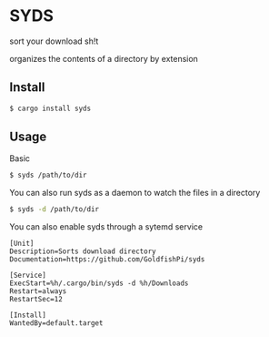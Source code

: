 # SYDS
sort your download sh!t 

organizes the contents of a directory by extension

## Install
```bash
$ cargo install syds
```

## Usage

Basic
```bash
$ syds /path/to/dir
```

You can also run syds as a daemon to watch the files in a directory
```bash
$ syds -d /path/to/dir
```

You can also enable syds through a sytemd service
```service
[Unit]
Description=Sorts download directory
Documentation=https://github.com/GoldfishPi/syds

[Service]
ExecStart=%h/.cargo/bin/syds -d %h/Downloads
Restart=always
RestartSec=12

[Install]
WantedBy=default.target
```
